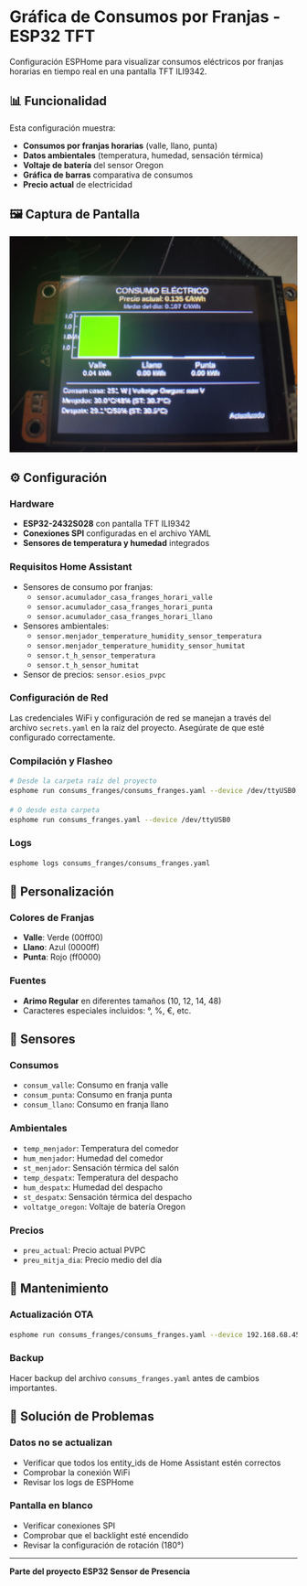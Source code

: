 # Gráfica de Consumos por Franjas - ESP32 TFT

Configuración ESPHome para visualizar consumos eléctricos por franjas horarias en tiempo real en una pantalla TFT ILI9342.

## 📊 Funcionalidad

Esta configuración muestra:
- **Consumos por franjas horarias** (valle, llano, punta)
- **Datos ambientales** (temperatura, humedad, sensación térmica)
- **Voltaje de batería** del sensor Oregon
- **Gráfica de barras** comparativa de consumos
- **Precio actual** de electricidad

## 🖼️ Captura de Pantalla

![Gráfica de Consumos](consums_franges.jpg)

## ⚙️ Configuración

### Hardware
- **ESP32-2432S028** con pantalla TFT ILI9342
- **Conexiones SPI** configuradas en el archivo YAML
- **Sensores de temperatura y humedad** integrados

### Requisitos Home Assistant
- Sensores de consumo por franjas:
  - `sensor.acumulador_casa_franges_horari_valle`
  - `sensor.acumulador_casa_franges_horari_punta`
  - `sensor.acumulador_casa_franges_horari_llano`
- Sensores ambientales:
  - `sensor.menjador_temperature_humidity_sensor_temperatura`
  - `sensor.menjador_temperature_humidity_sensor_humitat`
  - `sensor.t_h_sensor_temperatura`
  - `sensor.t_h_sensor_humitat`
- Sensor de precios: `sensor.esios_pvpc`

### Configuración de Red
Las credenciales WiFi y configuración de red se manejan a través del archivo `secrets.yaml` en la raíz del proyecto. Asegúrate de que esté configurado correctamente.

### Compilación y Flasheo

```bash
# Desde la carpeta raíz del proyecto
esphome run consums_franges/consums_franges.yaml --device /dev/ttyUSB0

# O desde esta carpeta
esphome run consums_franges.yaml --device /dev/ttyUSB0
```

### Logs

```bash
esphome logs consums_franges/consums_franges.yaml
```

## 🎨 Personalización

### Colores de Franjas
- **Valle**: Verde (00ff00)
- **Llano**: Azul (0000ff)
- **Punta**: Rojo (ff0000)

### Fuentes
- **Arimo Regular** en diferentes tamaños (10, 12, 14, 48)
- Caracteres especiales incluidos: °, %, €, etc.

## 📡 Sensores

### Consumos
- `consum_valle`: Consumo en franja valle
- `consum_punta`: Consumo en franja punta
- `consum_llano`: Consumo en franja llano

### Ambientales
- `temp_menjador`: Temperatura del comedor
- `hum_menjador`: Humedad del comedor
- `st_menjador`: Sensación térmica del salón
- `temp_despatx`: Temperatura del despacho
- `hum_despatx`: Humedad del despacho
- `st_despatx`: Sensación térmica del despacho
- `voltatge_oregon`: Voltaje de batería Oregon

### Precios
- `preu_actual`: Precio actual PVPC
- `preu_mitja_dia`: Precio medio del día

## 🔧 Mantenimiento

### Actualización OTA
```bash
esphome run consums_franges/consums_franges.yaml --device 192.168.68.45
```

### Backup
Hacer backup del archivo `consums_franges.yaml` antes de cambios importantes.

## 🐛 Solución de Problemas

### Datos no se actualizan
- Verificar que todos los entity_ids de Home Assistant estén correctos
- Comprobar la conexión WiFi
- Revisar los logs de ESPHome

### Pantalla en blanco
- Verificar conexiones SPI
- Comprobar que el backlight esté encendido
- Revisar la configuración de rotación (180°)

---

**Parte del proyecto ESP32 Sensor de Presencia** 
